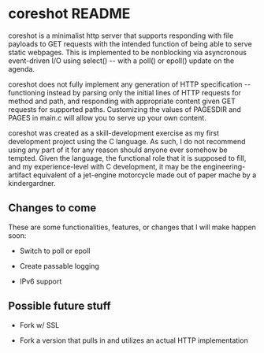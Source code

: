 coreshot README
===============

coreshot is a minimalist http server that supports responding with file payloads to GET requests with the intended function of being able to serve static webpages. This is implemented to be nonblocking via asyncronous event-driven I/O using select() -- with a poll() or epoll() update on the agenda.

coreshot does not fully implement any generation of HTTP specification -- functioning instead by parsing only the initial lines of HTTP requests for method and path, and responding with appropriate content given GET requests for supported paths. Customizing the values of PAGESDIR and PAGES in main.c will allow you to serve up your own content. 

coreshot was created as a skill-development exercise as my first development project using the C language. As such, I do not recommend using any part of it for any reason should anyone ever somehow be tempted. Given the language, the functional role that it is supposed to fill, and my experience-level with C development, it may be the engineering-artifact equivalent of a jet-engine motorcycle made out of paper mache by a kindergardner.

Changes to come
-----------

These are some functionalities, features, or changes that I will make happen soon:

- Switch to poll or epoll

- Create passable logging 

- IPv6 support

Possible future stuff
-----------

- Fork w/ SSL 

- Fork a version that pulls in and utilizes an actual HTTP implementation

